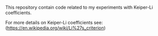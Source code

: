 This repository contain code related to my experiments with Keiper-Li coefficients.

For more details on Keiper-Li coefficients see: (https://en.wikipedia.org/wiki/Li%27s_criterion)
